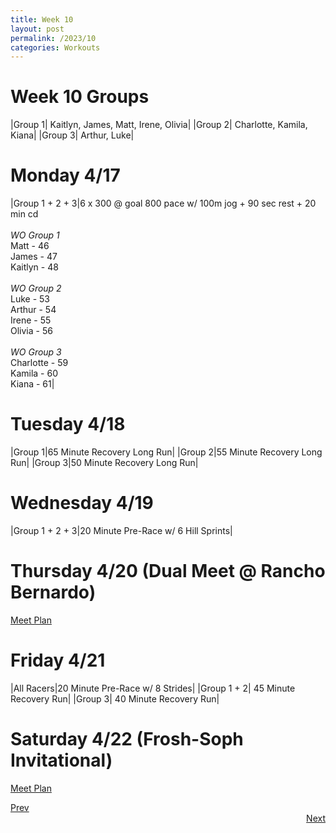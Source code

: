 ```yaml
---
title: Week 10
layout: post
permalink: /2023/10
categories: Workouts
---
```



# Week 10 Groups

|Group 1| Kaitlyn, James, Matt, Irene, Olivia|
|Group 2| Charlotte, Kamila, Kiana|
|Group 3| Arthur, Luke|

# Monday 4/17

|Group 1 + 2 + 3|6 x 300 @ goal 800 pace w/ 100m jog + 90 sec rest + 20 min cd <br><br> *WO Group 1* <br> Matt - 46 <br> James - 47 <br> Kaitlyn - 48 <br><br> *WO Group 2* <br> Luke - 53 <br> Arthur  - 54 <br> Irene - 55 <br> Olivia - 56 <br><br> *WO Group 3* <br> Charlotte - 59 <br> Kamila - 60 <br> Kiana - 61|

# Tuesday 4/18

|Group 1|65 Minute Recovery Long Run|
|Group 2|55 Minute Recovery Long Run|
|Group 3|50 Minute Recovery Long Run|


# Wednesday 4/19 

|Group 1 + 2 + 3|20 Minute Pre-Race w/ 6 Hill Sprints|

# Thursday 4/20 (Dual Meet @ Rancho Bernardo)

[Meet Plan]({{site.baseurl}}/2023/RB)

# Friday 4/21

|All Racers|20 Minute Pre-Race w/ 8 Strides|
|Group 1 + 2| 45 Minute Recovery Run|
|Group 3| 40 Minute Recovery Run|

# Saturday 4/22 (Frosh-Soph Invitational)

[Meet Plan]({{site.baseurl}}/2023/FS)

<div style="text-align: left"> <a href="{{site.baseurl}}/2023/9">Prev</a></div> 
<div style="text-align: right"> <a href="{{site.baseurl}}/2023/11">Next</a></div>